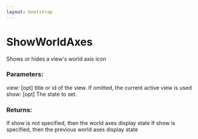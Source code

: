 ```yaml
---
layout: bootstrap
---
```


# ShowWorldAxes

Shows or hides a view's world axis icon
          

### Parameters:

view: [opt] title or id of the view. If omitted, the current active view is used
show: [opt] The state to set.
        

### Returns:


If show is not specified, then the world axes display state
If show is specified, then the previous world axes display state
        


